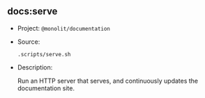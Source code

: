 ## docs:serve

-   Project: `@monolit/documentation`
-   Source:

    ```shell
    .scripts/serve.sh
    ```

-   Description:

    Run an HTTP server that serves, and continuously updates the documentation site.
